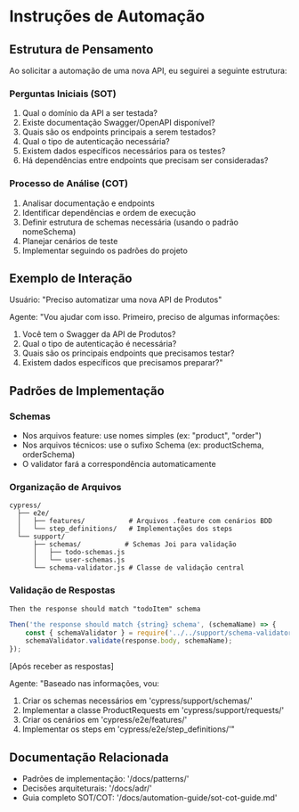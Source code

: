 # Instruções de Automação

## Estrutura de Pensamento

Ao solicitar a automação de uma nova API, eu seguirei a seguinte estrutura:

### Perguntas Iniciais (SOT)
1. Qual o domínio da API a ser testada?
2. Existe documentação Swagger/OpenAPI disponível?
3. Quais são os endpoints principais a serem testados?
4. Qual o tipo de autenticação necessária?
5. Existem dados específicos necessários para os testes?
6. Há dependências entre endpoints que precisam ser consideradas?

### Processo de Análise (COT)
1. Analisar documentação e endpoints
2. Identificar dependências e ordem de execução
3. Definir estrutura de schemas necessária (usando o padrão nomeSchema)
4. Planejar cenários de teste
5. Implementar seguindo os padrões do projeto

## Exemplo de Interação

Usuário: "Preciso automatizar uma nova API de Produtos"

Agente: "Vou ajudar com isso. Primeiro, preciso de algumas informações:
1. Você tem o Swagger da API de Produtos?
2. Qual o tipo de autenticação é necessária?
3. Quais são os principais endpoints que precisamos testar?
4. Existem dados específicos que precisamos preparar?"

## Padrões de Implementação

### Schemas
- Nos arquivos feature: use nomes simples (ex: "product", "order")
- Nos arquivos técnicos: use o sufixo Schema (ex: productSchema, orderSchema)
- O validator fará a correspondência automaticamente

### Organização de Arquivos
```
cypress/
  ├── e2e/
  │   ├── features/           # Arquivos .feature com cenários BDD
  │   └── step_definitions/   # Implementações dos steps
  └── support/
      ├── schemas/           # Schemas Joi para validação
      │   ├── todo-schemas.js
      │   └── user-schemas.js
      └── schema-validator.js # Classe de validação central
```

### Validação de Respostas
```gherkin
Then the response should match "todoItem" schema
```

```javascript
Then('the response should match {string} schema', (schemaName) => {
    const { schemaValidator } = require('../../support/schema-validator');
    schemaValidator.validate(response.body, schemaName);
});
```

[Após receber as respostas]

Agente: "Baseado nas informações, vou:
1. Criar os schemas necessários em 'cypress/support/schemas/'
2. Implementar a classe ProductRequests em 'cypress/support/requests/'
3. Criar os cenários em 'cypress/e2e/features/'
4. Implementar os steps em 'cypress/e2e/step_definitions/'"

## Documentação Relacionada
- Padrões de implementação: '/docs/patterns/'
- Decisões arquiteturais: '/docs/adr/'
- Guia completo SOT/COT: '/docs/automation-guide/sot-cot-guide.md'
